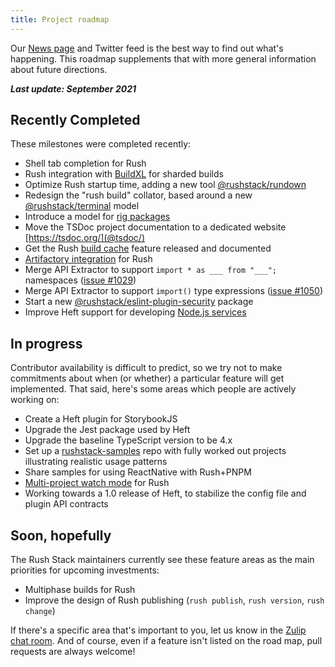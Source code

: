 ```yaml
---
title: Project roadmap
---
```


Our [News page](./pages/news.md) and Twitter feed is the best way to find out what's happening.
This roadmap supplements that with more general information about future directions.

**_Last update: September 2021_**

## Recently Completed

These milestones were completed recently:

<!-- latest events go on the bottom -->

- Shell tab completion for Rush
- Rush integration with [BuildXL](https://github.com/microsoft/BuildXL) for sharded builds
- Optimize Rush startup time, adding a new tool [@rushstack/rundown](https://www.npmjs.com/package/@rushstack/rundown)
- Redesign the "rush build" collator, based around a new [@rushstack/terminal](https://www.npmjs.com/package/@rushstack/terminal) model
- Introduce a model for [rig packages](https://www.npmjs.com/package/@rushstack/rig-package)
- Move the TSDoc project documentation to a dedicated website [https://tsdoc.org/](@tsdoc/)
- Get the Rush [build cache](@rushjs/pages/maintainer/build_cache/) feature released and documented
- [Artifactory integration](@rushjs/pages/maintainer/npm_registry_auth/) for Rush
- Merge API Extractor to support `import * as ___ from "___";` namespaces ([issue #1029](https://github.com/microsoft/rushstack/issues/1029))
- Merge API Extractor to support `import()` type expressions ([issue #1050](https://github.com/microsoft/rushstack/issues/1050))
- Start a new [@rushstack/eslint-plugin-security](https://www.npmjs.com/package/@rushstack/eslint-plugin-security) package
- Improve Heft support for developing [Node.js services](https://rushstack.io/pages/heft_tasks/node-service/)

## In progress

Contributor availability is difficult to predict, so we try not to make commitments about when (or whether)
a particular feature will get implemented. That said, here's some areas which people are actively working on:

<!-- things we expect to get to sooner go at the top -->

- Create a Heft plugin for StorybookJS
- Upgrade the Jest package used by Heft
- Upgrade the baseline TypeScript version to be 4.x
- Set up a [rushstack-samples](https://github.com/microsoft/rushstack-samples/) repo with fully worked out projects
  illustrating realistic usage patterns
- Share samples for using ReactNative with Rush+PNPM
- [Multi-project watch mode](@rushjs/pages/advanced/watch_mode/) for Rush
- Working towards a 1.0 release of Heft, to stabilize the config file and plugin API contracts

## Soon, hopefully

The Rush Stack maintainers currently see these feature areas as the main priorities for upcoming investments:

<!-- things we expect to get to sooner go at the top -->

- Multiphase builds for Rush
- Improve the design of Rush publishing (`rush publish`, `rush version`, `rush change`)

If there's a specific area that's important to you, let us know in the
[Zulip chat room](https://rushstack.zulipchat.com/).
And of course, even if a feature isn't listed on the road map, pull requests are always welcome!
